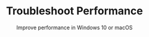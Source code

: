 ---
sort_key: 31
category_sort_key: 1
layout: "sku"
id: troubleshoot-performance-computer
title: "Troubleshoot Performance"
heading: "Troubleshoot Performance"
subtitle: "Improve performance in Windows 10 or macOS"
category: "On-Demand Support"
category_description: "Technical support at on-demand rates."
features:
 - feature: "Run through 12 steps to identify and resolve performance issues in Windows or macOS." - feature: "If hardware is faulty, then we provide a quote for the best solution."
price: "99"
unit: "computer"
---